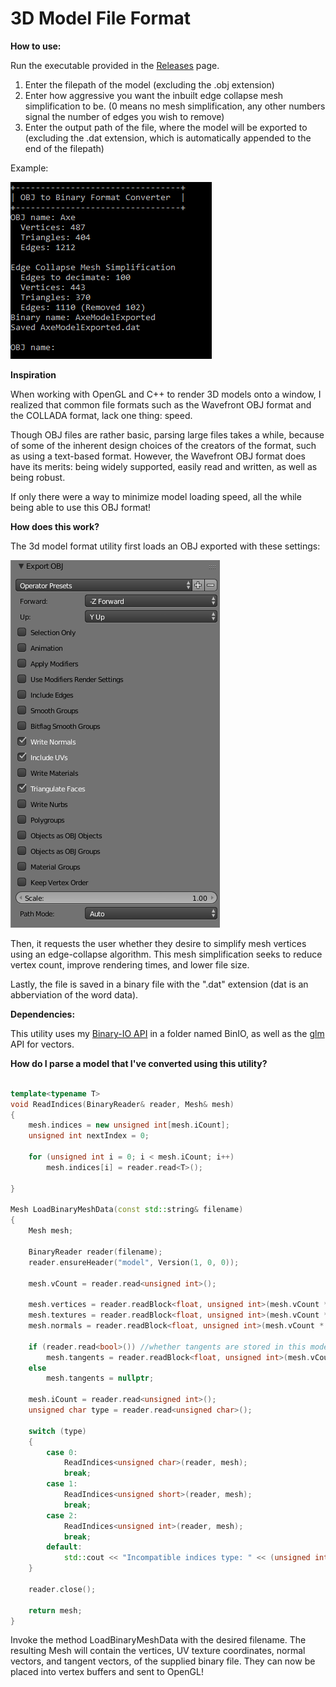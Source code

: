 # 3D Model File Format

**How to use:**

Run the executable provided in the [Releases](https://github.com/Matrix4f/3D-Model-File-Format/releases) page.
  1. Enter the filepath of the model (excluding the .obj extension)
  2. Enter how aggressive you want the inbuilt edge collapse mesh simplification to be. (0 means no mesh simplification, any other numbers signal the number of edges you wish to remove)
  3. Enter the output path of the file, where the model will be exported to (excluding the .dat extension, which is automatically appended to the end of the filepath)

Example:

![Example](Example.png)

**Inspiration**

When working with OpenGL and C++ to render 3D models onto a window, I realized that common file formats such as the Wavefront OBJ format and the COLLADA format, lack one thing: speed.

Though OBJ files are rather basic, parsing large files takes a while, because of some of the inherent design choices of the creators of the format, such as using a text-based format. However, the Wavefront OBJ format does have its merits: being widely supported, easily read and written, as well as being robust.

If only there were a way to minimize model loading speed, all the while being able to use this OBJ format!

**How does this work?**

The 3d model format utility first loads an OBJ exported with these settings:

![OBJSettings](ObjExportSettings.png)

Then, it requests the user whether they desire to simplify mesh vertices using an edge-collapse algorithm. This mesh simplification seeks to reduce vertex count, improve rendering times, and lower file size.

Lastly, the file is saved in a binary file with the ".dat" extension (dat is an abberviation of the word data).

**Dependencies:**

This utility uses my [Binary-IO API](https://github.com/Matrix4f/Binary-IO) in a folder named BinIO, as well as the [glm](https://glm.g-truc.net/) API for vectors.

**How do I parse a model that I've converted using this utility?**

```cpp

template<typename T>
void ReadIndices(BinaryReader& reader, Mesh& mesh)
{
	mesh.indices = new unsigned int[mesh.iCount];
	unsigned int nextIndex = 0;

	for (unsigned int i = 0; i < mesh.iCount; i++)
		mesh.indices[i] = reader.read<T>();

}

Mesh LoadBinaryMeshData(const std::string& filename)
{
	Mesh mesh;

	BinaryReader reader(filename);
	reader.ensureHeader("model", Version(1, 0, 0));
	
	mesh.vCount = reader.read<unsigned int>();

	mesh.vertices = reader.readBlock<float, unsigned int>(mesh.vCount * 3);
	mesh.textures = reader.readBlock<float, unsigned int>(mesh.vCount * 2);
	mesh.normals = reader.readBlock<float, unsigned int>(mesh.vCount * 3);
	
	if (reader.read<bool>()) //whether tangents are stored in this model
		mesh.tangents = reader.readBlock<float, unsigned int>(mesh.vCount * 3);
	else
		mesh.tangents = nullptr;

	mesh.iCount = reader.read<unsigned int>();
	unsigned char type = reader.read<unsigned char>();

	switch (type)
	{
        case 0:
            ReadIndices<unsigned char>(reader, mesh);
            break;
        case 1:
            ReadIndices<unsigned short>(reader, mesh);
            break;
        case 2:
            ReadIndices<unsigned int>(reader, mesh);
            break;
        default:
            std::cout << "Incompatible indices type: " << (unsigned int) type << std::endl;
	}

	reader.close();
	
	return mesh;
}
```
Invoke the method LoadBinaryMeshData with the desired filename. The resulting Mesh will contain the vertices, UV texture coordinates, normal vectors, and tangent vectors, of the supplied binary file. They can now be placed into vertex buffers and sent to OpenGL!
